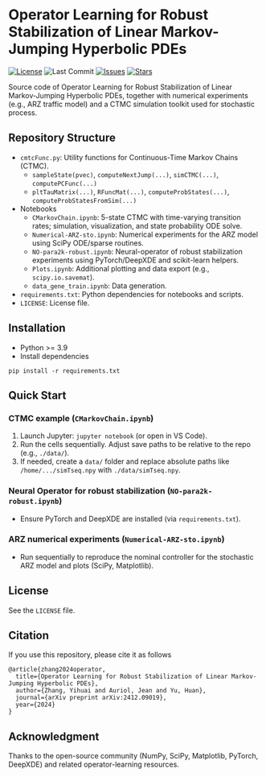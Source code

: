 # Operator Learning for Robust Stabilization of Linear Markov-Jumping Hyperbolic PDEs

[![License](https://img.shields.io/github/license/curryzyang/NeuralOperator4RobustStabilizationHyperbolicPDEs)](LICENSE)
![Last Commit](https://img.shields.io/github/last-commit/curryzyang/NeuralOperator4RobustStabilizationHyperbolicPDEs)
[![Issues](https://img.shields.io/github/issues/curryzyang/NeuralOperator4RobustStabilizationHyperbolicPDEs)](https://github.com/curryzyang/NeuralOperator4RobustStabilizationHyperbolicPDEs/issues)
[![Stars](https://img.shields.io/github/stars/curryzyang/NeuralOperator4RobustStabilizationHyperbolicPDEs?style=social)](https://github.com/curryzyang/NeuralOperator4RobustStabilizationHyperbolicPDEs/stargazers)

Source code of Operator Learning for Robust Stabilization of Linear Markov-Jumping Hyperbolic PDEs, together with numerical experiments (e.g., ARZ traffic model) and a CTMC simulation toolkit used for stochastic process.

## Repository Structure
- `cmtcFunc.py`: Utility functions for Continuous-Time Markov Chains (CTMC).
  - `sampleState(pvec)`, `computeNextJump(...)`, `simCTMC(...)`, `computePCFunc(...)`
  - `pltTauMatrix(...)`, `RFuncMat(...)`, `computeProbStates(...)`, `computeProbStatesFromSim(...)`
- Notebooks
  - `CMarkovChain.ipynb`: 5-state CTMC with time-varying transition rates; simulation, visualization, and state probability ODE solve.
  - `Numerical-ARZ-sto.ipynb`: Numerical experiments for the ARZ model using SciPy ODE/sparse routines.
  - `NO-para2k-robust.ipynb`: Neural-operator of robust stabilization experiments using PyTorch/DeepXDE and scikit-learn helpers.
  - `Plots.ipynb`: Additional plotting and data export (e.g., `scipy.io.savemat`).
  - `data_gene_train.ipynb`: Data generation.
- `requirements.txt`: Python dependencies for notebooks and scripts.
- `LICENSE`: License file.

## Installation
- Python >= 3.9
- Install dependencies

```
pip install -r requirements.txt
```

## Quick Start
### CTMC example (`CMarkovChain.ipynb`)
1. Launch Jupyter: `jupyter notebook` (or open in VS Code).
2. Run the cells sequentially. Adjust save paths to be relative to the repo (e.g., `./data/`).
3. If needed, create a `data/` folder and replace absolute paths like `/home/.../simTseq.npy` with `./data/simTseq.npy`.

### Neural Operator for robust stabilization (`NO-para2k-robust.ipynb`)
- Ensure PyTorch and DeepXDE are installed (via `requirements.txt`).

### ARZ numerical experiments (`Numerical-ARZ-sto.ipynb`)
- Run sequentially to reproduce the nominal controller for the stochastic ARZ model and plots (SciPy, Matplotlib).

## License
See the `LICENSE` file.

## Citation
If you use this repository, please cite it as follows

```
@article{zhang2024operator,
  title={Operator Learning for Robust Stabilization of Linear Markov-Jumping Hyperbolic PDEs},
  author={Zhang, Yihuai and Auriol, Jean and Yu, Huan},
  journal={arXiv preprint arXiv:2412.09019},
  year={2024}
}
```

## Acknowledgment
Thanks to the open-source community (NumPy, SciPy, Matplotlib, PyTorch, DeepXDE) and related operator-learning resources.
